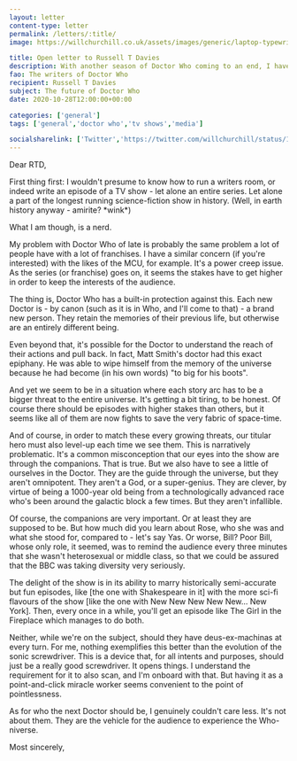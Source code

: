 ```yaml
---
layout: letter
content-type: letter
permalink: /letters/:title/
image: https://willchurchill.co.uk/assets/images/generic/laptop-typewriter.jpg

title: Open letter to Russell T Davies
description: With another season of Doctor Who coming to an end, I have some nervous energy around the new series.
fao: The writers of Doctor Who
recipient: Russell T Davies
subject: The future of Doctor Who
date: 2020-10-28T12:00:00+00:00

categories: ['general']
tags: ['general','doctor who','tv shows','media']

socialsharelink: ['Twitter','https://twitter.com/willchurchill/status/1321761471089573889']
---
```

Dear RTD,

First thing first: I wouldn't presume to know how to run a writers room, or indeed write an episode of a TV show - let alone an entire series. Let alone a part of the longest running science-fiction show in history. (Well, in earth history anyway - amirite? \*wink\*)

What I am though, is a nerd.

My problem with Doctor Who of late is probably the same problem a lot of people have with a lot of franchises. I have a similar concern (if you're interested) with the likes of the MCU, for example. It's a power creep issue. As the series (or franchise) goes on, it seems the stakes have to get higher in order to keep the interests of the audience.

The thing is, Doctor Who has a built-in protection against this. Each new Doctor is - by canon (such as it is in Who, and I'll come to that) - a brand new person. They retain the memories of their previous life, but otherwise are an entirely different being. 

Even beyond that, it's possible for the Doctor to understand the reach of their actions and pull back. In fact, Matt Smith's doctor had this exact epiphany. He was able to wipe himself from the memory of the universe because he had become (in his own words) "to big for his boots".

And yet we seem to be in a situation where each story arc has to be a bigger threat to the entire universe. It's getting a bit tiring, to be honest. Of course there should be episodes with higher stakes than others, but it seems like all of them are now fights to save the very fabric of space-time. 

And of course, in order to match these every growing threats, our titular hero must also level-up each time we see them. This is narratively problematic. It's a common misconception that our eyes into the show are through the companions. That is true. But we also have to see a little of ourselves in the Doctor. They are the guide through the universe, but they aren't omnipotent. They aren't a God, or a super-genius. They are clever, by virtue of being a 1000-year old being from a technologically advanced race who's been around the galactic block a few times. But they aren't infallible.

Of course, the companions are very important. Or at least they are supposed to be. But how much did you learn about Rose, who she was and what she stood for, compared to - let's say Yas. Or worse, Bill? Poor Bill, whose only role, it seemed, was to remind the audience every three minutes that she wasn't heterosexual or middle class, so that we could be assured that the BBC was taking diversity very seriously.

The delight of the show is in its ability to marry historically semi-accurate but fun episodes, like [the one with Shakespeare in it] with the more sci-fi flavours of the show [like the one with New New New New New... New York]. Then, every once in a while, you'll get an episode like The Girl in the Fireplace which manages to do both.

Neither, while we're on the subject, should they have deus-ex-machinas at every turn. For me, nothing exemplifies this better than the evolution of the sonic screwdriver. This is a device that, for all intents and purposes, should just be a really good screwdriver. It opens things. I understand the requirement for it to also scan, and I'm onboard with that. But having it as a point-and-click miracle worker seems convenient to the point of pointlessness.

As for who the next Doctor should be, I genuinely couldn't care less. It's not about them. They are the vehicle for the audience to experience the Who-niverse.

Most sincerely, 